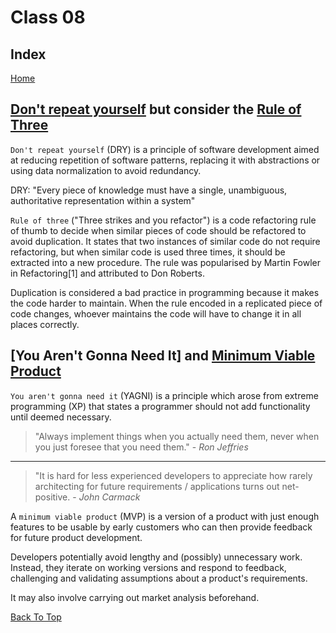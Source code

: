 # Class 08

## Index

[Home](../README.md)

## [Don't repeat yourself](https://en.wikipedia.org/wiki/Don%27t_repeat_yourself) but consider the [Rule of Three](https://en.wikipedia.org/wiki/Rule_of_three_\(computer_programming\))

`Don't repeat yourself` (DRY) is a principle of software development aimed at reducing repetition of software patterns, replacing it with abstractions or using data normalization to avoid redundancy.  

DRY: "Every piece of knowledge must have a single, unambiguous, authoritative representation within a system"

`Rule of three` ("Three strikes and you refactor") is a code refactoring rule of thumb to decide when similar pieces of code should be refactored to avoid duplication. It states that two instances of similar code do not require refactoring, but when similar code is used three times, it should be extracted into a new procedure. The rule was popularised by Martin Fowler in Refactoring[1] and attributed to Don Roberts.  

Duplication is considered a bad practice in programming because it makes the code harder to maintain. When the rule encoded in a replicated piece of code changes, whoever maintains the code will have to change it in all places correctly.

## [You Aren't Gonna Need It] and [Minimum Viable Product](https://en.wikipedia.org/wiki/You_aren%27t_gonna_need_it)

`You aren't gonna need it` (YAGNI) is a principle which arose from extreme programming (XP) that states a programmer should not add functionality until deemed necessary.  

> "Always implement things when you actually need them, never when you just foresee that you need them." - *Ron Jeffries*  

---

> "It is hard for less experienced developers to appreciate how rarely architecting for future requirements / applications turns out net-positive. - *John Carmack*

A `minimum viable product` (MVP) is a version of a product with just enough features to be usable by early customers who can then provide feedback for future product development.  

Developers potentially avoid lengthy and (possibly) unnecessary work. Instead, they iterate on working versions and respond to feedback, challenging and validating assumptions about a product's requirements.  

It may also involve carrying out market analysis beforehand.

[Back To Top](#class-08)